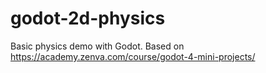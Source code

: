 # godot-2d-physics
Basic physics demo with Godot. Based on https://academy.zenva.com/course/godot-4-mini-projects/
